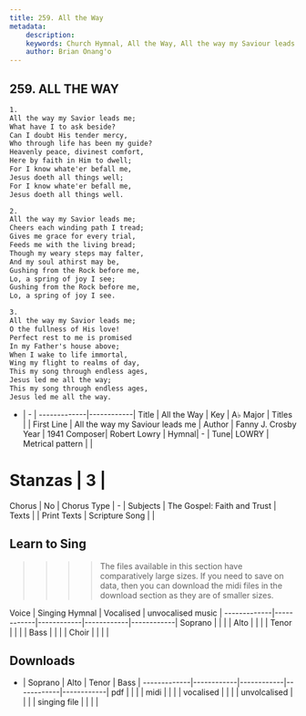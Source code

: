 ```yaml
---
title: 259. All the Way
metadata:
    description: 
    keywords: Church Hymnal, All the Way, All the way my Saviour leads me, 
    author: Brian Onang'o
---
```



## 259. ALL THE WAY

```txt
1.
All the way my Savior leads me;
What have I to ask beside?
Can I doubt His tender mercy,
Who through life has been my guide?
Heavenly peace, divinest comfort,
Here by faith in Him to dwell;
For I know whate'er befall me,
Jesus doeth all things well;
For I know whate'er befall me,
Jesus doeth all things well.

2.
All the way my Savior leads me;
Cheers each winding path I tread;
Gives me grace for every trial,
Feeds me with the living bread;
Though my weary steps may falter,
And my soul athirst may be,
Gushing from the Rock before me,
Lo, a spring of joy I see;
Gushing from the Rock before me,
Lo, a spring of joy I see.

3.
All the way my Savior leads me;
O the fullness of His love!
Perfect rest to me is promised
In my Father's house above;
When I wake to life immortal,
Wing my flight to realms of day,
This my song through endless ages,
Jesus led me all the way;
This my song through endless ages,
Jesus led me all the way.

```

- |   -  |
-------------|------------|
Title | All the Way |
Key | A♭ Major |
Titles |  |
First Line | All the way my Saviour leads me |
Author | Fanny J. Crosby
Year | 1941
Composer| Robert Lowry |
Hymnal|  - |
Tune| LOWRY |
Metrical pattern | |
# Stanzas | 3 |
Chorus | No |
Chorus Type | - |
Subjects | The Gospel: Faith and Trust |
Texts |  |
Print Texts | 
Scripture Song |  |
  
## Learn to Sing

>>>> The files available in this section have comparatively large sizes. If you need to save on data, then you can download the midi files in the download section as they are of smaller sizes.

Voice |  Singing Hymnal | Vocalised | unvocalised music |
-------------|------------|------------|------------|------------|
Soprano | | | |
Alto | | | |
Tenor | | | |
Bass | | | |
Choir | | | |

## Downloads

- |  Soprano | Alto | Tenor | Bass |
-------------|------------|------------|------------|------------|
pdf | | | |
midi | | | |
vocalised | | | |
unvolcalised | | | |
singing file | | | |
  